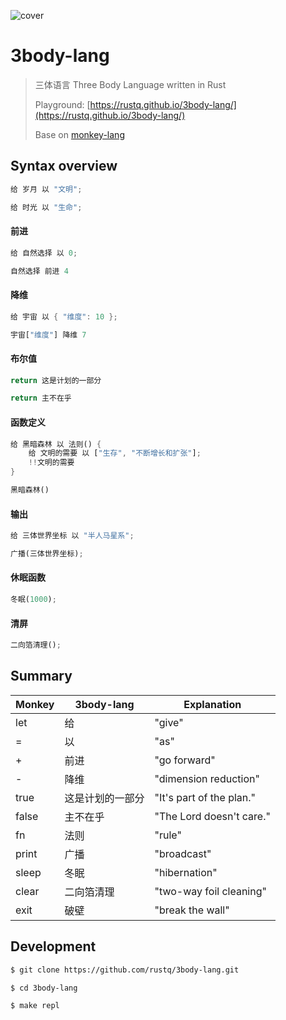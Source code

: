 ![cover](https://user-images.githubusercontent.com/11075892/218180169-2d7a5c71-9e05-44af-ab8f-aa327a2aae43.png)


# 3body-lang

> 三体语言 Three Body Language written in Rust
> 
> Playground: [https://rustq.github.io/3body-lang/](https://rustq.github.io/3body-lang/)
> 
> Base on [monkey-lang](https://github.com/wadackel/rs-monkey-lang)


## Syntax overview

```rust
给 岁月 以 "文明";
```

```rust
给 时光 以 "生命";
```

#### 前进

```rust
给 自然选择 以 0;

自然选择 前进 4
```

#### 降维

```rust
给 宇宙 以 { "维度": 10 };

宇宙["维度"] 降维 7
```

#### 布尔值

```rust
return 这是计划的一部分
```

```rust
return 主不在乎
```

#### 函数定义

```rust
给 黑暗森林 以 法则() {
    给 文明的需要 以 ["生存", "不断增长和扩张"];
    !!文明的需要
}

黑暗森林()
```

#### 输出

```rust
给 三体世界坐标 以 "半人马星系";

广播(三体世界坐标);
```

#### 休眠函数

```rust
冬眠(1000);
```

#### 清屏

```rust
二向箔清理();
```

## Summary

|Monkey|3body-lang|Explanation|
|---|---|---|
|let|给|"give"|
|=|以|"as"|
|+|前进|"go forward"|
|-|降维|"dimension reduction"|
|true|这是计划的一部分|"It's part of the plan."|
|false|主不在乎|"The Lord doesn't care."|
|fn|法则|"rule"|
|print|广播|"broadcast"|
|sleep|冬眠|"hibernation"|
|clear|二向箔清理|"two-way foil cleaning"|
|exit|破壁|"break the wall"|

## Development

```bash
$ git clone https://github.com/rustq/3body-lang.git

$ cd 3body-lang

$ make repl
```
